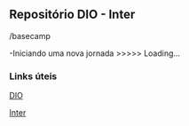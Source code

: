 ## Repositório DIO - Inter
/basecamp

-Iniciando uma nova jornada >>>>> Loading...

### Links úteis

[DIO](https://www.dio.me/)

[Inter](https://www.bancointer.com.br/?utm_source=google&utm_medium=cpc&utm_campaign=Pesquisa+Brand&gclid=CjwKCAiAiKuOBhBQEiwAId_sK2VhYgq_KhLGDHCTV4oma4jBrrKGpxSP07RnJACGPNI1iO_GzA8OGBoCmMcQAvD_BwE)
